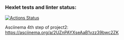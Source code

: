 ### Hexlet tests and linter status:
[![Actions Status](https://github.com/maltoleb/python-project-50/actions/workflows/hexlet-check.yml/badge.svg)](https://github.com/maltoleb/python-project-50/actions)

Asciinema 4th step of project2:
https://asciinema.org/a/2UZnPAYXseAaB1vzz39bwc2ZK
